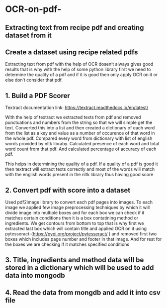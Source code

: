 # OCR-on-pdf-

## Extracting text from recipe pdf and creating dataset from it


## Create a dataset using recipe related pdfs

Extracting text from pdf with the help of OCR dosen’t always gives good results that is why with the help of some python library first we need to determine the quality of a pdf and if it is good then only apply OCR on it or else don’t consider that pdf.


## 1. Build a PDF Scorer

Textract documentation link:  https://textract.readthedocs.io/en/latest/

With the help of textract we extracted texts from pdf and removed punctuations and numbers from the string so that we will simple get the text. Converted this into a list and then created a dictionary of each word from the list as a key and value as a number of occurence of that word in the whole pdf. Compared every word from dictionary with list of english words provided by nltk libraby. 
Calculated presence of each word and total word count from that pdf.  And calculated percentage of accuracy of each pdf.  

This helps in determining the quality of a pdf. If a quality of a pdf is good it then textract will extract texts correctly and most of the words will match with the english words present in the nltk library thus having good score 

## 2. Convert pdf with score into a dataset

Used pdf2image library to convert each pdf pages into images.
To each image we applied few image preprocessing techniques by which it will divide image into multiple boxes and for each box we can check if it matches certain conditions then it is a box contatining method or ingredients. We get contours from bottom to top that is why first we extracted last box which will contain title and applied OCR on it using pytesseract-(https://pypi.org/project/pytesseract/ )   and removed first two boxes which includes page number and footer in that image. And for rest for the boxes we are checking if it matches specified conditions

## 3. Title, ingredients and method data will be stored in a dictionary which will be used to add data into mongodb
## 4. Read the data from mongdb and add it into csv file
